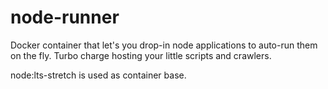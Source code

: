 # node-runner
Docker container that let's you drop-in node applications to auto-run them on the fly.
Turbo charge hosting your little scripts and crawlers.

node:lts-stretch is used as container base.
